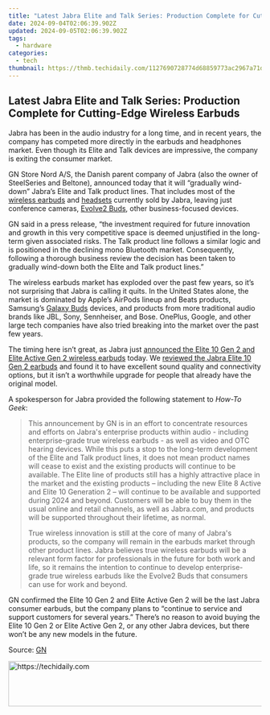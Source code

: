 ```yaml
---
title: "Latest Jabra Elite and Talk Series: Production Complete for Cutting-Edge Wireless Earbuds"
date: 2024-09-04T02:06:39.902Z
updated: 2024-09-05T02:06:39.902Z
tags:
  - hardware
categories:
  - tech
thumbnail: https://thmb.techidaily.com/1127690728774d68859773ac2967a71d9b05c7378c0abebd2da2f4a67474809a.jpg
---
```


## Latest Jabra Elite and Talk Series: Production Complete for Cutting-Edge Wireless Earbuds

Jabra has been in the audio industry for a long time, and in recent years, the company has competed more directly in the earbuds and headphones market. Even though its Elite and Talk devices are impressive, the company is exiting the consumer market.

 GN Store Nord A/S, the Danish parent company of Jabra (also the owner of SteelSeries and Beltone), announced today that it will “gradually wind-down” Jabra’s Elite and Talk product lines. That includes most of the [wireless earbuds](https://www.anrdoezrs.net/links/3607085/type/dlg/sid/UUhtgUeUpU2003598/https://www.jabra.com/bluetooth-headsets/wireless-headphones) and [headsets](https://www.anrdoezrs.net/links/3607085/type/dlg/sid/UUhtgUeUpU2003598/https://www.jabra.com/bluetooth-headsets/bluetooth-mono) currently sold by Jabra, leaving just conference cameras, [Evolve2 Buds](https://www.anrdoezrs.net/links/3607085/type/dlg/sid/UUhtgUeUpU2003598/https://www.jabra.com/business/office-headsets/jabra-evolve/jabra-evolve2-buds), other business-focused devices.

 GN said in a press release, “the investment required for future innovation and growth in this very competitive space is deemed unjustified in the long-term given associated risks. The Talk product line follows a similar logic and is positioned in the declining mono Bluetooth market. Consequently, following a thorough business review the decision has been taken to gradually wind-down both the Elite and Talk product lines.”

 The wireless earbuds market has exploded over the past few years, so it’s not surprising that Jabra is calling it quits. In the United States alone, the market is dominated by Apple’s AirPods lineup and Beats products, Samsung’s [Galaxy Buds](https://data-safeguard.techidaily.com/discover-the-best-8-text-retrieval-programs-for-your-iphone-features-and-reviews-included/) devices, and products from more traditional audio brands like JBL, Sony, Sennheiser, and Bose. OnePlus, Google, and other large tech companies have also tried breaking into the market over the past few years.

 The timing here isn’t great, as Jabra just [announced the Elite 10 Gen 2 and Elite Active Gen 2 wireless earbuds](https://remote-screen-capture.techidaily.com/expand-your-gameplay-leading-xbox-drives-reviewed-for-2024/) today. We [reviewed the Jabra Elite 10 Gen 2 earbuds](https://location-social.techidaily.com/top-7-skype-hacker-to-hack-any-skype-account-on-your-realme-note-50-drfone-by-drfone-virtual-android/) and found it to have excellent sound quality and connectivity options, but it isn’t a worthwhile upgrade for people that already have the original model.

 A spokesperson for Jabra provided the following statement to _How-To Geek_:

> This announcement by GN is in an effort to concentrate resources and efforts on Jabra's enterprise products within audio - including enterprise-grade true wireless earbuds - as well as video and OTC hearing devices. While this puts a stop to the long-term development of the Elite and Talk product lines, it does not mean product names will cease to exist and the existing products will continue to be available. The Elite line of products still has a highly attractive place in the market and the existing products – including the new Elite 8 Active and Elite 10 Generation 2 – will continue to be available and supported during 2024 and beyond. Customers will be able to buy them in the usual online and retail channels, as well as Jabra.com, and products will be supported throughout their lifetime, as normal.
> 
> True wireless innovation is still at the core of many of Jabra's products, so the company will remain in the earbuds market through other product lines. Jabra believes true wireless earbuds will be a relevant form factor for professionals in the future for both work and life, so it remains the intention to continue to develop enterprise-grade true wireless earbuds like the Evolve2 Buds that consumers can use for work and beyond.

 GN confirmed the Elite 10 Gen 2 and Elite Active Gen 2 will be the last Jabra consumer earbuds, but the company plans to “continue to service and support customers for several years.” There’s no reason to avoid buying the Elite 10 Gen 2 or Elite Active Gen 2, or any other Jabra devices, but there won’t be any new models in the future.

 Source: [GN](https://www.globenewswire.com/news-release/2024/06/11/2896501/0/en/GN-to-gradually-wind-down-its-Elite-and-Talk-product-lines-Strong-performance-in-the-Hearing-division-to-partly-off-set-the-extraordinary-impact-from-the-gradual-wind-down.html)

<ins class="adsbygoogle"
     style="display:block"
     data-ad-format="autorelaxed"
     data-ad-client="ca-pub-7571918770474297"
     data-ad-slot="1223367746"></ins>



<ins class="adsbygoogle"
     style="display:block"
     data-ad-client="ca-pub-7571918770474297"
     data-ad-slot="8358498916"
     data-ad-format="auto"
     data-full-width-responsive="true"></ins>



<!-- affiliate ads begin -->
<a href="https://appsumo.8odi.net/c/5597632/2075462/7443" target="_top" id="2075462">
  <img src="//a.impactradius-go.com/display-ad/7443-2075462" border="0" alt="https://techidaily.com" width="728" height="90"/>
</a>
<img height="0" width="0" src="https://appsumo.8odi.net/i/5597632/2075462/7443" style="position:absolute;visibility:hidden;" border="0" />
<!-- affiliate ads end -->